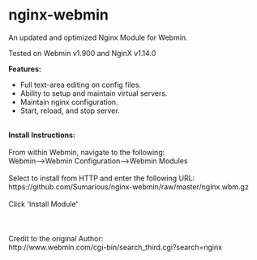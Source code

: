 # nginx-webmin
An updated and optimized Nginx Module for Webmin.

Tested on Webmin v1.900 and NginX v1.14.0

<b>Features:</B>
<ul>
  <li>Full text-area editing on config files.</li>
  <li>Ability to setup and maintain virtual servers.</li>
  <li>Maintain nginx configuration.</li>
  <li>Start, reload, and stop server.</li>
</ul>
<br>
<b>Install Instructions:</b>
<br>
<br>From within Webmin, navigate to the following:
<br>Webmin-->Webmin Configuration-->Webmin Modules
<br>
<br> Select to install from HTTP and enter the following URL:
<br>https://github.com/Sumarious/nginx-webmin/raw/master/nginx.wbm.gz
<br>
<br>Click 'Install Module'
<br>
<br>
<br>
<br>
Credit to the original Author:
<br>
http://www.webmin.com/cgi-bin/search_third.cgi?search=nginx
